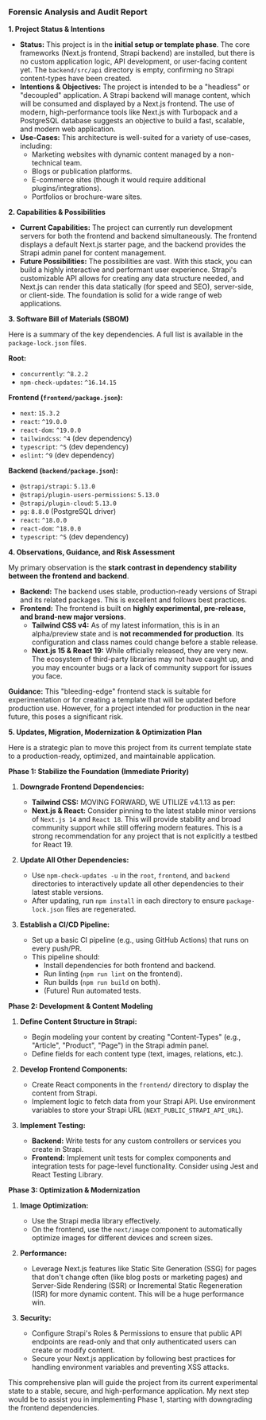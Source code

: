 ### **Forensic Analysis and Audit Report**

**1. Project Status & Intentions**

* **Status:** This project is in the **initial setup or template phase**. The core frameworks (Next.js frontend, Strapi backend) are installed, but there is no custom application logic, API development, or user-facing content yet. The `backend/src/api` directory is empty, confirming no Strapi content-types have been created.
* **Intentions & Objectives:** The project is intended to be a "headless" or "decoupled" application. A Strapi backend will manage content, which will be consumed and displayed by a Next.js frontend. The use of modern, high-performance tools like Next.js with Turbopack and a PostgreSQL database suggests an objective to build a fast, scalable, and modern web application.
* **Use-Cases:** This architecture is well-suited for a variety of use-cases, including:
  * Marketing websites with dynamic content managed by a non-technical team.
  * Blogs or publication platforms.
  * E-commerce sites (though it would require additional plugins/integrations).
  * Portfolios or brochure-ware sites.

**2. Capabilities & Possibilities**

* **Current Capabilities:** The project can currently run development servers for both the frontend and backend simultaneously. The frontend displays a default Next.js starter page, and the backend provides the Strapi admin panel for content management.
* **Future Possibilities:** The possibilities are vast. With this stack, you can build a highly interactive and performant user experience. Strapi's customizable API allows for creating any data structure needed, and Next.js can render this data statically (for speed and SEO), server-side, or client-side. The foundation is solid for a wide range of web applications.

**3. Software Bill of Materials (SBOM)**

Here is a summary of the key dependencies. A full list is available in the `package-lock.json` files.

**Root:**

* `concurrently`: `^8.2.2`
* `npm-check-updates`: `^16.14.15`

**Frontend (`frontend/package.json`):**

* `next`: `15.3.2`
* `react`: `^19.0.0`
* `react-dom`: `^19.0.0`
* `tailwindcss`: `^4` (dev dependency)
* `typescript`: `^5` (dev dependency)
* `eslint`: `^9` (dev dependency)

**Backend (`backend/package.json`):**

* `@strapi/strapi`: `5.13.0`
* `@strapi/plugin-users-permissions`: `5.13.0`
* `@strapi/plugin-cloud`: `5.13.0`
* `pg`: `8.8.0` (PostgreSQL driver)
* `react`: `^18.0.0`
* `react-dom`: `^18.0.0`
* `typescript`: `^5` (dev dependency)

**4. Observations, Guidance, and Risk Assessment**

My primary observation is the **stark contrast in dependency stability between the frontend and backend**.

* **Backend:** The backend uses stable, production-ready versions of Strapi and its related packages. This is excellent and follows best practices.
* **Frontend:** The frontend is built on **highly experimental, pre-release, and brand-new major versions**.
  * **Tailwind CSS v4:** As of my latest information, this is in an alpha/preview state and is **not recommended for production**. Its configuration and class names could change before a stable release.
  * **Next.js 15 & React 19:** While officially released, they are very new. The ecosystem of third-party libraries may not have caught up, and you may encounter bugs or a lack of community support for issues you face.

**Guidance:**
This "bleeding-edge" frontend stack is suitable for experimentation or for creating a template that will be updated before production use. However, for a project intended for production in the near future, this poses a significant risk.

**5. Updates, Migration, Modernization & Optimization Plan**

Here is a strategic plan to move this project from its current template state to a production-ready, optimized, and maintainable application.

**Phase 1: Stabilize the Foundation (Immediate Priority)**

1. **Downgrade Frontend Dependencies:**
    * **Tailwind CSS:** MOVING FORWARD, WE UTILIZE v4.1.13 as per: 
    * **Next.js & React:** Consider pinning to the latest stable minor versions of `Next.js 14` and `React 18`. This will provide stability and broad community support while still offering modern features. This is a strong recommendation for any project that is not explicitly a testbed for React 19.

2. **Update All Other Dependencies:**
    * Use `npm-check-updates -u` in the `root`, `frontend`, and `backend` directories to interactively update all other dependencies to their latest stable versions.
    * After updating, run `npm install` in each directory to ensure `package-lock.json` files are regenerated.

3. **Establish a CI/CD Pipeline:**
    * Set up a basic CI pipeline (e.g., using GitHub Actions) that runs on every push/PR.
    * This pipeline should:
        * Install dependencies for both frontend and backend.
        * Run linting (`npm run lint` on the frontend).
        * Run builds (`npm run build` on both).
        * (Future) Run automated tests.

**Phase 2: Development & Content Modeling**

1. **Define Content Structure in Strapi:**
    * Begin modeling your content by creating "Content-Types" (e.g., "Article", "Product", "Page") in the Strapi admin panel.
    * Define fields for each content type (text, images, relations, etc.).

2. **Develop Frontend Components:**
    * Create React components in the `frontend/` directory to display the content from Strapi.
    * Implement logic to fetch data from your Strapi API. Use environment variables to store your Strapi URL (`NEXT_PUBLIC_STRAPI_API_URL`).

3. **Implement Testing:**
    * **Backend:** Write tests for any custom controllers or services you create in Strapi.
    * **Frontend:** Implement unit tests for complex components and integration tests for page-level functionality. Consider using Jest and React Testing Library.

**Phase 3: Optimization & Modernization**

1. **Image Optimization:**
    * Use the Strapi media library effectively.
    * On the frontend, use the `next/image` component to automatically optimize images for different devices and screen sizes.

2. **Performance:**
    * Leverage Next.js features like Static Site Generation (SSG) for pages that don't change often (like blog posts or marketing pages) and Server-Side Rendering (SSR) or Incremental Static Regeneration (ISR) for more dynamic content. This will be a huge performance win.

3. **Security:**
    * Configure Strapi's Roles & Permissions to ensure that public API endpoints are read-only and that only authenticated users can create or modify content.
    * Secure your Next.js application by following best practices for handling environment variables and preventing XSS attacks.

This comprehensive plan will guide the project from its current experimental state to a stable, secure, and high-performance application. My next step would be to assist you in implementing Phase 1, starting with downgrading the frontend dependencies.
